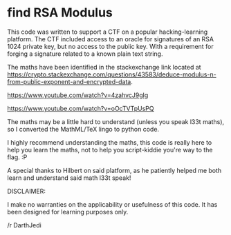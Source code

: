 # find RSA Modulus

This code was written to support a CTF on a popular hacking-learning platform.  The CTF included access to an oracle for signatures of an RSA 1024 private key, but no access to the public key.  With a requirement for forging a signature related to a known plain text string.

The maths have been identified in the stackexchange link located at https://crypto.stackexchange.com/questions/43583/deduce-modulus-n-from-public-exponent-and-encrypted-data.

https://www.youtube.com/watch?v=4zahvcJ9glg

https://www.youtube.com/watch?v=oOcTVTpUsPQ

The maths may be a little hard to understand (unless you speak l33t maths), so I converted the MathML/TeX lingo to python code. 

I highly recommend understanding the maths, this code is really here to help you learn the maths, not to help you script-kiddie you're way to the flag. :P

A special thanks to Hilbert on said platform, as he patiently helped me both learn and understand said math l33t speak!

DISCLAIMER:

I make no warranties on the applicability or usefulness of this code.  It has been designed for learning purposes only.

/r DarthJedi
